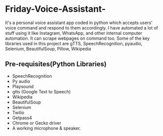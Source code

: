 # Friday-Voice-Assistant-
It's a personal voice assistant app coded in python which accepts users' voice command and respond to them accordingly. I have automated a lot of stuff using it like Instagram, WhatsApp, and other internal computer automation. It can scrape webpages on command too. Some of the key libraries used in this project are gTTS, SpeechRecognition, pyaudio, Selenium, BeautifulSoup, Pillow, Wikipedia

## Pre-requisites(Python Libraries) 

- SpeechRecognition
- Py audio
- Playsound
- gtts (Google Text to Speech)
- Wikipedia
- BeautifulSoup
- Selenium
- Twilio
- Getpass4
- Chrome or Gecko driver
- A working microphone & speaker.
